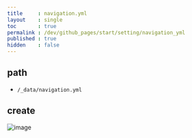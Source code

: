 ```yaml
---
title     : navigation.yml
layout    : single
toc       : true
permalink : /dev/github_pages/start/setting/navigation_yml
published : true
hidden    : false
---
```


<head>
  <base target="_blank">
</head>



## path

- `/_data/navigation.yml`



## create

![image](https://user-images.githubusercontent.com/92285528/143728088-5d60a93d-4768-44ca-b048-9618a1d8d33c.png)
